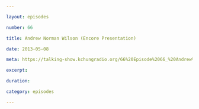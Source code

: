 ```yaml
---

layout: episodes

number: 66

title: Andrew Norman Wilson (Encore Presentation)

date: 2013-05-08

meta: https://talking-show.kchungradio.org/66%20Episode%2066_%20Andrew%20Norman%20Wilson.mp3

excerpt:

duration:

category: episodes

---
```

